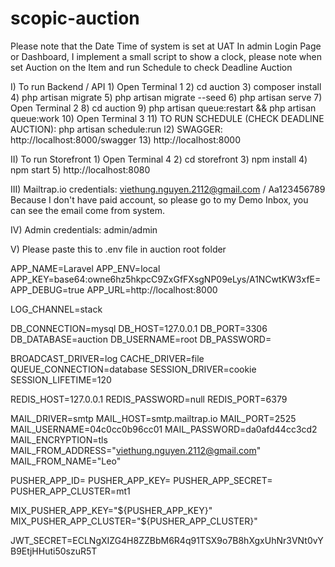 # scopic-auction

Please note that the Date Time of system is set at UAT
In admin Login Page or Dashboard, I implement a small script to show a clock, please note when set Auction on the Item and run Schedule
to check Deadline Auction

I) To run Backend / API
	1) Open Terminal 1
	2) cd auction
	3) composer install
	4) php artisan migrate
	5) php artisan migrate --seed
	6) php artisan serve
	7) Open Terminal 2
	8) cd auction
	9) php artisan queue:restart && php artisan queue:work
	10) Open Terminal 3
	11) TO RUN SCHEDULE (CHECK DEADLINE AUCTION): php artisan schedule:run
	l2) SWAGGER: http://localhost:8000/swagger
	13) http://localhost:8000

II) To run Storefront
	1) Open Terminal 4
	2) cd storefront
	3) npm install
	4) npm start
	5) http://localhost:8080
	
III) Mailtrap.io credentials:
	viethung.nguyen.2112@gmail.com / Aa123456789
	Because I don't have paid account, so please go to my Demo Inbox, you can see the email come from system.
	
IV) Admin credentials:
	admin/admin
	
V) Please paste this to .env file in auction root folder

APP_NAME=Laravel
APP_ENV=local
APP_KEY=base64:owne6hz5hkpcC9ZxGfFXsgNP09eLys/A1NCwtKW3xfE=
APP_DEBUG=true
APP_URL=http://localhost:8000

LOG_CHANNEL=stack

DB_CONNECTION=mysql
DB_HOST=127.0.0.1
DB_PORT=3306
DB_DATABASE=auction
DB_USERNAME=root
DB_PASSWORD=

BROADCAST_DRIVER=log
CACHE_DRIVER=file
QUEUE_CONNECTION=database
SESSION_DRIVER=cookie
SESSION_LIFETIME=120

REDIS_HOST=127.0.0.1
REDIS_PASSWORD=null
REDIS_PORT=6379

MAIL_DRIVER=smtp
MAIL_HOST=smtp.mailtrap.io
MAIL_PORT=2525
MAIL_USERNAME=04c0cc0b96cc01
MAIL_PASSWORD=da0afd44cc3cd2
MAIL_ENCRYPTION=tls
MAIL_FROM_ADDRESS="viethung.nguyen.2112@gmail.com"
MAIL_FROM_NAME="Leo"

PUSHER_APP_ID=
PUSHER_APP_KEY=
PUSHER_APP_SECRET=
PUSHER_APP_CLUSTER=mt1

MIX_PUSHER_APP_KEY="${PUSHER_APP_KEY}"
MIX_PUSHER_APP_CLUSTER="${PUSHER_APP_CLUSTER}"

JWT_SECRET=ECLNgXIZG4H8ZZBbM6R4q91TSX9o7B8hXgxUhNr3VNt0vYB9EtjHHuti50szuR5T
